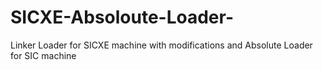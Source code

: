# SICXE-Absoloute-Loader-
Linker Loader for SICXE machine with modifications and Absolute Loader for SIC machine 
